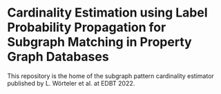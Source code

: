 # Cardinality Estimation using Label Probability Propagation for Subgraph Matching in Property Graph Databases

This repository is the home of the subgraph pattern cardinality estimator published by L. Wörteler et al. at EDBT 2022.
